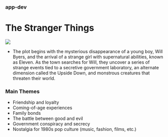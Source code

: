 ### app-dev
# The Stranger Things
![]([http://url/to/img.png](https://bloody-disgusting.com/wp-content/uploads/2022/05/stranger-t-22.png))

- The plot begins with the mysterious disappearance of a young boy, Will Byers, and the arrival of a strange girl with supernatural abilities, known as Eleven. As the town searches for Will, they uncover a series of strange events tied to a secretive government laboratory, an alternate dimension called the Upside Down, and monstrous creatures that threaten their world.

### Main Themes
- Friendship and loyalty
- Coming-of-age experiences
- Family bonds
- The battle between good and evil
- Government conspiracy and secrecy
- Nostalgia for 1980s pop culture (music, fashion, films, etc.)
